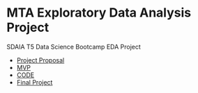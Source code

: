 
# MTA Exploratory Data Analysis Project

SDAIA T5 Data Science Bootcamp EDA Project

* [Project Proposal](Project_Proposal.md)
* [MVP](MVP.md)
* [CODE](code.jypter)
* [Final Project](Writeup.md)
